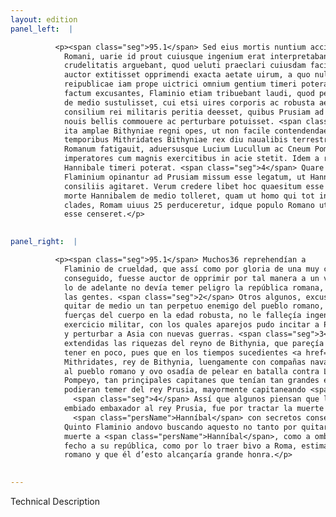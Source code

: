 ```yaml
---
layout: edition
panel_left:  |

          <p><span class="seg">95.1</span> Sed eius mortis nuntium accipientes
            Romani, uarie id prout cuiusque ingenium erat interpretabantur. Plaerique Flaminium
            crudelitatis arguebant, quod ueluti praeclari cuiusdam facinoris gloriam adepturus
            auctor extitisset opprimendi exacta aetate uirum, a quo nullum ulterius periculum
            reipublicae iam prope uictrici omnium gentium timeri poterat. <span class="seg">2</span> Quidam uero
            factum excusantes, Flaminio etiam tribuebant laudi, quod perpetuum hostem populi Romani
            de medio sustulisset, cui etsi uires corporis ac robusta aetas, non tamen ingenium
            consilium rei militaris peritia deesset, quibus Prusiam ad arma concitare, Asiamque
            nouis bellis commouere ac perturbare potuisset. <span class="seg">3</span> Erant enim per id tempus
            ita amplae Bithyniae regni opes, ut non facile contendendae uiderentur. Nam posteris
            temporibus Mithridates Bithyniae rex diu naualibis terrestribusque copiis populum
            Romanum fatigauit, aduersusque Lucium Lucullum ac Cneum Pompeium praestantissimos
            imperatores cum magnis exercitibus in acie stetit. Idem a rege Prusia duce praesertim
            Hannibale timeri poterat. <span class="seg">4</span> Quare nonnulli ea praecipue causa Quintum
            Flaminium opinantur ad Prusiam missum esse legatum, ut Hannibalis necem secretis
            consiliis agitaret. Verum credere libet hoc quaesitum esse a Quinto non tam ut praesenti
            morte Hannibalem de medio tolleret, quam ut homo qui tot inflixerat suae reipublicae
            clades, Romam uiuus 25 perduceretur, idque populo Romano utile, sibi uero honorificum
            esse censeret.</p>
        

panel_right:  |

          <p><span class="seg">95.1</span> Muchos36 reprehendían a
            Flaminio de crueldad, que assí como por gloria de una muy clara fazaña que oviesse
            conseguido, fuesse auctor de opprimir por tal manera a un varón tan anciano, de quien en
            lo de adelante no devía temer peligro la república romana, ya quasi vencedora de todas
            las gentes. <span class="seg">2</span> Otros algunos, excusando lo fecho, aun loavan a Flaminio en
            quitar de medio un tan perpetuo enemigo del pueblo romano, pues que, si le faltavan las
            fuerças del cuerpo en la edad robusta, no le falleçía ingenio y consejo y enseñança del
            exercicio militar, con los quales aparejos pudo incitar a Prusia a las armas y commover
            y perturbar a Asia con nuevas guerras. <span class="seg">3</span> Ca por el mesmo tiempo eran tan
            extendidas las riquezas del reyno de Bithynia, que pareçía no se dever assí ligeramente
            tener en poco, pues que en los tiempos sucedientes <a href="#1491/" target="new"><img src="#1491/"/></a>[181v,a]
            Mithridates, rey de Bithynia, luengamente con compañas navales y terrestres pudo fatigar
            al pueblo romano y ovo osadía de pelear en batalla contra Luçio Lúcullo y contra Gneo
            Pompeyo, tan prinçipales capitanes que tenían tan grandes exércitos. Aquello mesmo
            podieran temer del rey Prusia, mayormente capitaneando <span class="persName">Hanníbal</span>.
              <span class="seg">4</span> Assí que algunos piensan que la causa prinçipal porque Flaminio fue
            embiado embaxador al rey Prusia, fue por tractar la muerte de
              <span class="persName">Hanníbal</span> con secretos consejos. Con todo, se deve creer que
            Quinto Flaminio andovo buscando aquesto no tanto por quitar de medio por la presente
            muerte a <span class="persName">Hanníbal</span>, como a ombre que tan grandes daños y males avía
            fecho a su república, como por lo traer bivo a Roma, estimándose provechoso al pueblo
            romano y que él d’esto alcançaría grande honra.</p>
        

---
```


Technical Description 
